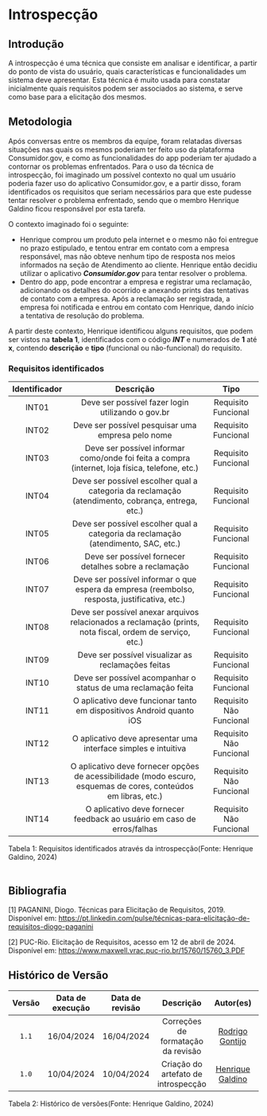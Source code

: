# Introspecção

## Introdução

A introspecção é uma técnica que consiste em analisar e identificar, a partir do ponto de vista do usuário, quais características e funcionalidades um sistema deve apresentar. Esta técnica é muito usada para constatar inicialmente quais requisitos podem ser associados ao sistema, e serve como base para a elicitação dos mesmos.

## Metodologia

Após conversas entre os membros da equipe, foram relatadas diversas situações nas quais os mesmos poderiam ter feito uso da plataforma Consumidor.gov, e como as funcionalidades do app poderiam ter ajudado a contornar os problemas enfrentados. Para o uso da técnica de  introspecção, foi imaginado um possível contexto no qual um usuário poderia fazer uso do aplicativo Consumidor.gov, e a partir disso, foram identificados os requisitos que seriam necessários para que este pudesse tentar resolver o problema enfrentado, sendo que o membro Henrique Galdino ficou responsável por esta tarefa.

O contexto imaginado foi o seguinte:

- Henrique comprou um produto pela internet e o mesmo não foi entregue no prazo estipulado, e tentou entrar em contato com a empresa responsável, mas não obteve nenhum tipo de resposta nos meios informados na seção de Atendimento ao cliente. Henrique então decidiu utilizar o aplicativo ***Consumidor.gov*** para tentar resolver o problema. 
- Dentro do app, pode encontrar a empresa e registrar uma reclamação, adicionando os detalhes do ocorrido e anexando prints das tentativas de contato com a empresa. Após a reclamação ser registrada, a empresa foi notificada e entrou em contato com Henrique, dando início a tentativa de resolução do problema.

A partir deste contexto, Henrique identificou alguns requisitos, que podem ser vistos na **tabela 1**, identificados com o código ***INT*** e numerados de **1** até **x**, contendo **descrição** e **tipo** (funcional ou não-funcional) do requisito.

### Requisitos identificados
| Identificador  |     Descrição    | Tipo  |
| :-: | :----------------------------------------: | :---: |
| INT01 | Deve ser possível fazer login utilizando o gov.br | Requisito Funcional |
| INT02 | Deve ser possível pesquisar uma empresa pelo nome | Requisito Funcional |
| INT03 | Deve ser possível informar como/onde foi feita a compra (internet, loja física, telefone, etc.) | Requisito Funcional |
| INT04 | Deve ser possível escolher qual a categoria da reclamação (atendimento, cobrança, entrega, etc.) | Requisito Funcional |
| INT05 | Deve ser possível escolher qual a categoria da reclamação (atendimento, SAC, etc.) | Requisito Funcional |
| INT06 | Deve ser possível fornecer detalhes sobre a reclamação | Requisito Funcional |
| INT07 | Deve ser possível informar o que espera da empresa (reembolso, resposta, justificativa, etc.) | Requisito Funcional |
| INT08 | Deve ser possível anexar arquivos relacionados a reclamação (prints, nota fiscal, ordem de serviço, etc.) | Requisito Funcional |
| INT09 | Deve ser possível visualizar as reclamações feitas | Requisito Funcional |
| INT10 | Deve ser possível acompanhar o status de uma reclamação feita | Requisito Funcional |
| INT11 | O aplicativo deve funcionar tanto em dispositivos Android quanto iOS | Requisito Não Funcional |
| INT12 | O aplicativo deve apresentar uma interface simples e intuitiva | Requisito Não Funcional |
| INT13 | O aplicativo deve fornecer opções de acessibilidade (modo escuro, esquemas de cores, conteúdos em libras, etc.) | Requisito Não Funcional |
| INT14 | O aplicativo deve fornecer feedback ao usuário em caso de erros/falhas | Requisito Não Funcional |

<div align="center">
<figcaption align="left">Tabela 1: Requisitos identificados através da introspecção(Fonte: Henrique Galdino, 2024)</figcaption>
</div>
<br/>

## Bibliografia

[1] PAGANINI, Diogo. Técnicas para Elicitação de Requisitos, 2019. Disponível em: <https://pt.linkedin.com/pulse/técnicas-para-elicitação-de-requisitos-diogo-paganini>

[2] PUC-Rio. Elicitação de Requisitos, acesso em 12 de abril de 2024. Disponível em: <https://www.maxwell.vrac.puc-rio.br/15760/15760_3.PDF>


## Histórico de Versão
| Versão | Data de execução | Data de revisão |  Descrição            | Autor(es)         | Revisor(es)  |
| :------: | :----------: | :--------: | :--------------------: | :-------------: | :----------: |
| `1.1` | 16/04/2024  | 16/04/2024 | Correções de formatação da revisão | [Rodrigo Gontijo](https://github.com/rodrigogontijoo) | [Guilherme Meister](https://github.com/gmeister18) |
| `1.0` | 10/04/2024  | 10/04/2024 | Criação do artefato de introspecção | [Henrique Galdino](https://github.com/hgaldino05) | [Rodrigo Gontijo](https://github.com/rodrigogontijoo) |


<div align="center">
<figcaption align="left">Tabela 2: Histórico de versões(Fonte: Henrique Galdino, 2024)</figcaption>
</div>
<br/>